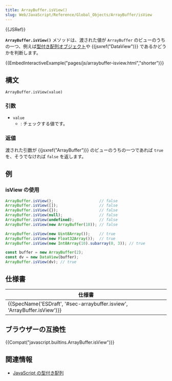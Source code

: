 ```yaml
---
title: ArrayBuffer.isView()
slug: Web/JavaScript/Reference/Global_Objects/ArrayBuffer/isView
---
```

{{JSRef}}

**`ArrayBuffer.isView()`** メソッドは、渡された値が `ArrayBuffer` のビューのうちの一つ、例えば[型付き配列オブジェクト](/ja/docs/Web/JavaScript/Reference/Global_Objects/TypedArray)や {{jsxref("DataView")}} であるかどうかを判断します。

{{EmbedInteractiveExample("pages/js/arraybuffer-isview.html","shorter")}}

## 構文

```
ArrayBuffer.isView(value)
```

### 引数

- `value`
  - : チェックする値です。

### 返値

渡された引数が {{jsxref("ArrayBuffer")}} のビューのうちの一つであれば `true` を、そうでなければ `false` を返します。

## 例

### isView の使用

```js
ArrayBuffer.isView();                    // false
ArrayBuffer.isView([]);                  // false
ArrayBuffer.isView({});                  // false
ArrayBuffer.isView(null);                // false
ArrayBuffer.isView(undefined);           // false
ArrayBuffer.isView(new ArrayBuffer(10)); // false

ArrayBuffer.isView(new Uint8Array());    // true
ArrayBuffer.isView(new Float32Array());  // true
ArrayBuffer.isView(new Int8Array(10).subarray(0, 3)); // true

const buffer = new ArrayBuffer(2);
const dv = new DataView(buffer);
ArrayBuffer.isView(dv); // true
```

## 仕様書

| 仕様書                                                                                           |
| ------------------------------------------------------------------------------------------------ |
| {{SpecName('ESDraft', '#sec-arraybuffer.isview', 'ArrayBuffer.isView')}} |

## ブラウザーの互換性

{{Compat("javascript.builtins.ArrayBuffer.isView")}}

## 関連情報

- [JavaScript の型付き配列](/ja/docs/Web/JavaScript/Typed_arrays)
